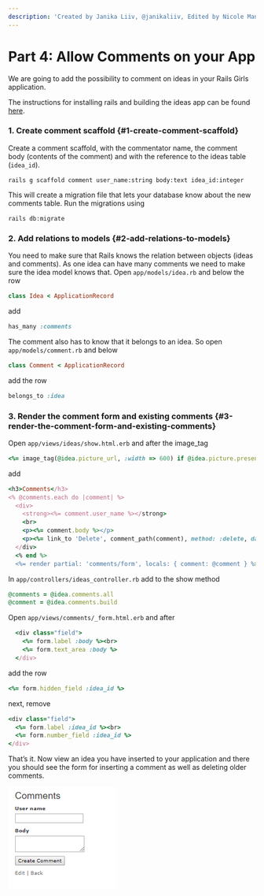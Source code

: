```yaml
---
description: 'Created by Janika Liiv, @janikaliiv, Edited by Nicole Maneth'
---
```


# Part 4: Allow Comments on your App

We are going to add the possibility to comment on ideas in your Rails Girls application.

The instructions for installing rails and building the ideas app can be found [here](part-1-build-your-first-app.md).

### 1. Create comment scaffold {#1-create-comment-scaffold}

Create a comment scaffold, with the commentator name, the comment body \(contents of the comment\) and with the reference to the ideas table \(`idea_id`\).

```text
rails g scaffold comment user_name:string body:text idea_id:integer
```

This will create a migration file that lets your database know about the new comments table. Run the migrations using

```text
rails db:migrate
```

### 2. Add relations to models {#2-add-relations-to-models}

You need to make sure that Rails knows the relation between objects \(ideas and comments\). As one idea can have many comments we need to make sure the idea model knows that. Open `app/models/idea.rb` and below the row

```ruby
class Idea < ApplicationRecord
```

add

```ruby
has_many :comments
```

The comment also has to know that it belongs to an idea. So open `app/models/comment.rb` and below

```ruby
class Comment < ApplicationRecord
```

add the row

```ruby
belongs_to :idea
```

### 3. Render the comment form and existing comments {#3-render-the-comment-form-and-existing-comments}

Open `app/views/ideas/show.html.erb` and after the image\_tag

```ruby
<%= image_tag(@idea.picture_url, :width => 600) if @idea.picture.present? %>
```

add

```ruby
<h3>Comments</h3>
<% @comments.each do |comment| %>
  <div>    
    <strong><%= comment.user_name %></strong>    
    <br>    
    <p><%= comment.body %></p>    
    <p><%= link_to 'Delete', comment_path(comment), method: :delete, data: { confirm: 'Are you sure?' } %></p>  
  </div>
  <% end %>
  <%= render partial: 'comments/form', locals: { comment: @comment } %>
```

In `app/controllers/ideas_controller.rb` add to the show method

```ruby
@comments = @idea.comments.all
@comment = @idea.comments.build
```

Open `app/views/comments/_form.html.erb` and after

```ruby
  <div class="field">
    <%= form.label :body %><br>
    <%= form.text_area :body %>
  </div>
```

add the row

```ruby
<%= form.hidden_field :idea_id %>
```

next, remove

```ruby
<div class="field">
  <%= form.label :idea_id %><br>
  <%= form.number_field :idea_id %>
</div>
```

That’s it. Now view an idea you have inserted to your application and there you should see the form for inserting a comment as well as deleting older comments.

![](.gitbook/assets/08-idea-comments.PNG)

